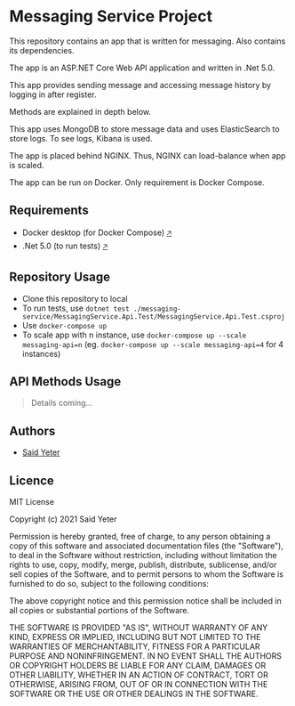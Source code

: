 # Messaging Service Project


This repository contains an app that is written for messaging. Also contains its dependencies. 

The app is an ASP.NET Core Web API application and written in .Net 5.0.

This app provides sending message and accessing message history by logging in after register.

Methods are explained in depth below.

This app uses MongoDB to store message data and uses ElasticSearch to store logs. To see logs, Kibana is used.

The app is placed behind NGINX. Thus, NGINX can load-balance when app is scaled.

The app can be run on Docker. Only requirement is Docker Compose.

## Requirements
 - Docker desktop (for Docker Compose) [🡥](https://www.docker.com/products/docker-desktop)
 - .Net 5.0 (to run tests) [🡥](https://dotnet.microsoft.com/download/dotnet/5.0) 

## Repository Usage
 - Clone this repository to local 
 - To run tests, use `dotnet test ./messaging-service/MessagingService.Api.Test/MessagingService.Api.Test.csproj`
 - Use `docker-compose up` 
 - To scale app with n instance, use `docker-compose up --scale messaging-api=n` (eg. `docker-compose up --scale messaging-api=4` for 4 instances)


## API Methods Usage
> Details coming...


## Authors

 - [Said Yeter](https://github.com/kordiseps)

## Licence

MIT License

Copyright (c) 2021 Said Yeter

Permission is hereby granted, free of charge, to any person obtaining a copy
of this software and associated documentation files (the "Software"), to deal
in the Software without restriction, including without limitation the rights
to use, copy, modify, merge, publish, distribute, sublicense, and/or sell
copies of the Software, and to permit persons to whom the Software is
furnished to do so, subject to the following conditions:

The above copyright notice and this permission notice shall be included in all
copies or substantial portions of the Software.

THE SOFTWARE IS PROVIDED "AS IS", WITHOUT WARRANTY OF ANY KIND, EXPRESS OR
IMPLIED, INCLUDING BUT NOT LIMITED TO THE WARRANTIES OF MERCHANTABILITY,
FITNESS FOR A PARTICULAR PURPOSE AND NONINFRINGEMENT. IN NO EVENT SHALL THE
AUTHORS OR COPYRIGHT HOLDERS BE LIABLE FOR ANY CLAIM, DAMAGES OR OTHER
LIABILITY, WHETHER IN AN ACTION OF CONTRACT, TORT OR OTHERWISE, ARISING FROM,
OUT OF OR IN CONNECTION WITH THE SOFTWARE OR THE USE OR OTHER DEALINGS IN THE
SOFTWARE.